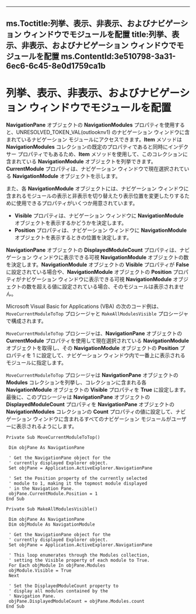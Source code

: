 

---
ms.Toctitle:列挙、表示、非表示、およびナビゲーション ウィンドウでモジュールを配置
title:列挙、表示、非表示、およびナビゲーション ウィンドウでモジュールを配置
ms.ContentId:3e510798-3a31-6ec6-6c45-8e0d1759ca1b
---
# 列挙、表示、非表示、およびナビゲーション ウィンドウでモジュールを配置




**NavigationPane** オブジェクトの **NavigationModules** プロパティを使用すると、UNRESOLVED_TOKEN_VAL(outlooknv1) のナビゲーション ウィンドウに含まれているナビゲーション モジュールにアクセスできます。**Item** メソッドは **NavigationModules** コレクションの既定のプロパティであると同時にインデクサー プロパティでもあるため、**Item** メソッドを使用して、このコレクションに含まれている **NavigationModule** オブジェクトを列挙できます。**CurrentModule** プロパティは、ナビゲーション ウィンドウで現在選択されている **NavigationModule** オブジェクトを示します。



また、各 **NavigationModule** オブジェクトには、ナビゲーション ウィンドウに含まれるモジュールの表示と非表示を切り替えたり表示位置を変更したりするために使用できるプロパティがいくつか用意されています。

- **Visible** プロパティは、ナビゲーション ウィンドウに **NavigationModule** オブジェクトを表示するかどうかを決定します。
- **Position** プロパティは、ナビゲーション ウィンドウに **NavigationModule** オブジェクトを表示するときの位置を決定します。




**NavigationPane** オブジェクトの **DisplayedModuleCount** プロパティは、ナビゲーション ウィンドウに表示できる可視 **NavigationModule** オブジェクトの数を決定します。**NavigationModule** オブジェクトの **Visible** プロパティが **False** に設定されている場合や、**NavigationModule** オブジェクトの **Position** プロパティがナビゲーション ウィンドウに表示できる可視 **NavigationModule** オブジェクトの数を超える値に設定されている場合、そのモジュールは表示されません。



Microsoft Visual Basic for Applications (VBA) の次のコード例は、`MoveCurrentModuleToTop` プロシージャと `MakeAllModulesVisible` プロシージャで構成されます。



`MoveCurrentModuleToTop` プロシージャは、**NavigationPane** オブジェクトの **CurrentModule** プロパティを使用して現在選択されている **NavigationModule** オブジェクトを取得し、その **NavigationModule** オブジェクトの **Position** プロパティを 1 に設定して、ナビゲーション ウィンドウ内で一番上に表示されるモジュールに指定します。



`MoveCurrentModuleToTop` プロシージャは **NavigationPane** オブジェクトの **Modules** コレクションを列挙し、コレクションに含まれる各 **NavigationModule** オブジェクトの **Visible** プロパティを **True** に設定します。最後に、このプロシージャは **NavigationPane** オブジェクトの **DisplayedModuleCount** プロパティを **NavigationPane** オブジェクトの **NavigationModules** コレクションの **Count** プロパティの値に設定して、ナビゲーション ウィンドウに含まれるすべてのナビゲーション モジュールがユーザーに表示されるようにします。

```vba
Private Sub MoveCurrentModuleToTop() 
 
 Dim objPane As NavigationPane 
 
 ' Get the NavigationPane object for the 
 ' currently displayed Explorer object. 
 Set objPane = Application.ActiveExplorer.NavigationPane 
 
 ' Set the Position property of the currently selected 
 ' module to 1, making it the topmost module displayed 
 ' in the Navigation Pane. 
 objPane.CurrentModule.Position = 1 
End Sub 
 
Private Sub MakeAllModulesVisible() 
 
 Dim objPane As NavigationPane 
 Dim objModule As NavigationModule 
 
 ' Get the NavigationPane object for the 
 ' currently displayed Explorer object. 
 Set objPane = Application.ActiveExplorer.NavigationPane 
 
 ' This loop enumerates through the Modules collection, 
 ' setting the Visible property of each module to True. 
 For Each objModule In objPane.Modules 
 objModule.Visible = True 
 Next 
 
 ' Set the DisplayedModuleCount property to 
 ' display all modules contained by the 
 ' Navigation Pane. 
 objPane.DisplayedModuleCount = objPane.Modules.count 
End Sub 

```




